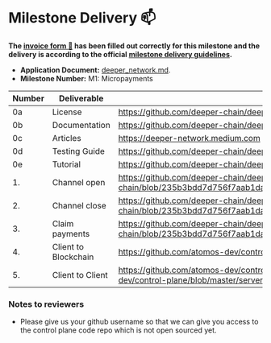 # Milestone Delivery :mailbox:

**The [invoice form :pencil:](https://docs.google.com/forms/d/e/1FAIpQLSfmNYaoCgrxyhzgoKQ0ynQvnNRoTmgApz9NrMp-hd8mhIiO0A/viewform) has been filled out correctly for this milestone and the delivery is according to the official [milestone delivery guidelines](https://github.com/w3f/Grants-Program/blob/master/docs/milestone-deliverables-guidelines.md).**

- **Application Document:** [deeper_network.md](https://github.com/w3f/Grants-Program/blob/master/applications/deeper_network.md).
- **Milestone Number:** M1: Micropayments

| Number | Deliverable          | Link                                                                                                                                    |
| ------ | -------------------- | --------------------------------------------------------------------------------------------------------------------------------------- |
| 0a     | License              | https://github.com/deeper-chain/deeper-chain/blob/master/LICENSE-APACHE2                                                                |
| 0b     | Documentation        | https://github.com/deeper-chain/deeper-chain/tree/master/pallets/micropayment                                                           |
| 0c     | Articles             | https://deeper-network.medium.com                                                                                                       |
| 0d     | Testing Guide        | https://github.com/deeper-chain/deeper-chain/tree/master/scripts                                                                        |
| 0e     | Tutorial             | https://github.com/deeper-chain/deeper-chain/blob/master/scripts/micropayment_test.js                                                   |
| 1.     | Channel open         | https://github.com/deeper-chain/deeper-chain/blob/235b3bdd7d756f7aab1dabac989d77fe6fa1bcb4/pallets/micropayment/src/lib.rs#L186         |
| 2.     | Channel close        | https://github.com/deeper-chain/deeper-chain/blob/235b3bdd7d756f7aab1dabac989d77fe6fa1bcb4/pallets/micropayment/src/lib.rs#L236         |
| 3.     | Claim payments       | https://github.com/deeper-chain/deeper-chain/blob/235b3bdd7d756f7aab1dabac989d77fe6fa1bcb4/pallets/micropayment/src/lib.rs#L345         |
| 4.     | Client to Blockchain | https://github.com/atomos-dev/control-plane/blob/master/chain.js                                                                        |
| 5.     | Client to Client     | https://github.com/atomos-dev/control-plane/blob/master/client.js and https://github.com/atomos-dev/control-plane/blob/master/server.js |

### Notes to reviewers

- Please give us your github username so that we can give you access to the control plane code repo which is not open sourced yet.

